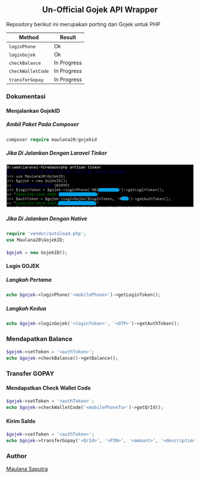 ## <center>Un-Official Gojek API Wrapper</center>
Repository berikut ini merupakan porting dari Gojek untuk PHP

| Method  | Result  |
|---|---|
| `loginPhone`  | Ok |
| `loginGojek`  | Ok |
| `checkBalance`  | In Progress |
| `checkWalletCode`  | In Progress |
| `transferGopay`  | In Progress |

### Dokumentasi
#### Menjalankan GojekID
##### Ambil Paket Pada Composer
```php
composer require maulana20/gojekid
```
##### Jika Di Jalankan Dengan Laravel Tinker

[![tinker](./screen/tinker.PNG)](./../../)

##### Jika Di Jalankan Dengan Native
```php
require 'vendor/autoload.php';
use Maulana20\GojekID;

$gojek = new GojekID();
```

#### Login GOJEK
##### Langkah Pertama
```php
echo $gojek->loginPhone('<mobilePhone>')->getLoginToken();
```
##### Langkah Kedua
```php
echo $gojek->loginGojek('<loginToken>', '<OTP>')->getAuthToken();
```

### Mendapatkan Balance
```php
$gojek->setToken = '<authToken>';
echo $gojek->checkBalance()->getBalance();
```

### Transfer GOPAY
#### Mendapatkan Check Wallet Code
```php
$gojek->setToken = '<authToken>';
echo $gojek->checkWalletCode('<mobilePhoneTo>')->getQrId();
```

#### Kirim Saldo
```php
$gojek->setToken = '<authToken>';
echo $gojek->transferGopay('<QrId>', '<PIN>', '<amount>', '<description>');
```

### Author

[Maulana Saputra](mailto:maulanasaputra11091082@gmail.com)

